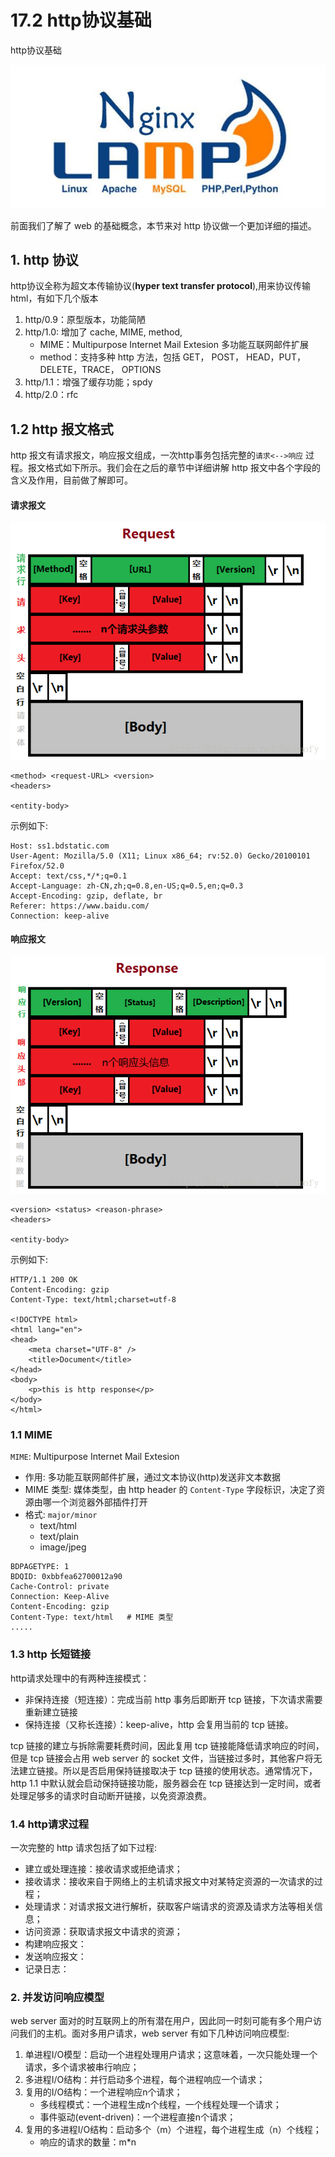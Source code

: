 # 17.2 http协议基础


http协议基础

![linux-mt](/images/linux_mt/linux_mt1.jpg)
<!-- more -->

前面我们了解了 web 的基础概念，本节来对 http 协议做一个更加详细的描述。

## 1. http 协议
http协议全称为超文本传输协议(**hyper text transfer protocol**),用来协议传输 html，有如下几个版本
1. http/0.9：原型版本，功能简陋
2. http/1.0: 增加了 cache, MIME, method,              
    - MIME：Multipurpose Internet Mail Extesion 多功能互联网邮件扩展
    - method：支持多种 http 方法，包括 GET， POST， HEAD，PUT， DELETE，TRACE， OPTIONS
3. http/1.1：增强了缓存功能；spdy
4. http/2.0：rfc

## 1.2 http 报文格式
http 报文有请求报文，响应报文组成，一次http事务包括完整的`请求<-->响应` 过程。报文格式如下所示。我们会在之后的章节中详细讲解 http 报文中各个字段的含义及作用，目前做了解即可。

#### 请求报文
![http_request](/images/linux_mt/http_request.png)

```
<method> <request-URL> <version>
<headers>

<entity-body>
```

示例如下:
```
Host: ss1.bdstatic.com
User-Agent: Mozilla/5.0 (X11; Linux x86_64; rv:52.0) Gecko/20100101 Firefox/52.0
Accept: text/css,*/*;q=0.1
Accept-Language: zh-CN,zh;q=0.8,en-US;q=0.5,en;q=0.3
Accept-Encoding: gzip, deflate, br
Referer: https://www.baidu.com/
Connection: keep-alive
```

#### 响应报文
![http_response](/images/linux_mt/http_response.png)

```
<version> <status> <reason-phrase>
<headers>

<entity-body>
```

示例如下:
```
HTTP/1.1 200 OK
Content-Encoding: gzip
Content-Type: text/html;charset=utf-8

<!DOCTYPE html>
<html lang="en">
<head>
    <meta charset="UTF-8" />
    <title>Document</title>
</head>
<body>
    <p>this is http response</p>
</body>
</html>
```


### 1.1 MIME
`MIME`: Multipurpose Internet Mail Extesion
- 作用: 多功能互联网邮件扩展，通过文本协议(http)发送非文本数据
- MIME 类型: 媒体类型，由 http header 的 `Content-Type` 字段标识，决定了资源由哪一个浏览器外部插件打开
- 格式: `major/minor`
    - text/html
    - text/plain
    - image/jpeg

```
BDPAGETYPE: 1
BDQID: 0xbbfea62700012a90
Cache-Control: private
Connection: Keep-Alive
Content-Encoding: gzip
Content-Type: text/html   # MIME 类型
.....
```

### 1.3 http 长短链接
http请求处理中的有两种连接模式：
- 非保持连接（短连接）：完成当前 http 事务后即断开 tcp 链接，下次请求需要重新建立链接
- 保持连接（又称长连接）：keep-alive，http 会复用当前的 tcp 链接。

tcp 链接的建立与拆除需要耗费时间，因此复用 tcp 链接能降低请求响应的时间，但是 tcp 链接会占用 web server 的 socket 文件，当链接过多时，其他客户将无法建立链接。所以是否启用保持链接取决于 tcp 链接的使用状态。通常情况下，http 1.1 中默认就会启动保持链接功能，服务器会在 tcp 链接达到一定时间，或者处理足够多的请求时自动断开链接，以免资源浪费。


### 1.4  http请求过程
一次完整的 http 请求包括了如下过程:
- 建立或处理连接：接收请求或拒绝请求；
- 接收请求：接收来自于网络上的主机请求报文中对某特定资源的一次请求的过程；
- 处理请求：对请求报文进行解析，获取客户端请求的资源及请求方法等相关信息；
- 访问资源：获取请求报文中请求的资源；
- 构建响应报文：
- 发送响应报文：
- 记录日志：

### 2. 并发访问响应模型
web server 面对的时互联网上的所有潜在用户，因此同一时刻可能有多个用户访问我们的主机。面对多用户请求，web server 有如下几种访问响应模型:
1. 单进程I/O模型：启动一个进程处理用户请求；这意味着，一次只能处理一个请求，多个请求被串行响应；
2. 多进程I/O结构：并行启动多个进程，每个进程响应一个请求；
3. 复用的I/O结构：一个进程响应n个请求；
    - 多线程模式：一个进程生成n个线程，一个线程处理一个请求；
    - 事件驱动(event-driven)：一个进程直接n个请求；
4. 复用的多进程I/O结构：启动多个（m）个进程，每个进程生成（n）个线程；
    - 响应的请求的数量：m*n

